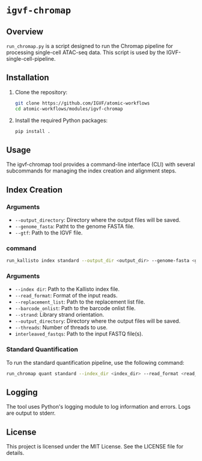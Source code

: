 # `igvf-chromap`

## Overview
`run_chromap.py` is a script designed to run the Chromap pipeline for processing single-cell ATAC-seq data. This script is used by the IGVF-single-cell-pipeline.

## Installation
1. Clone the repository:
    ```sh
    git clone https://github.com/IGVF/atomic-workflows
    cd atomic-workflows/modules/igvf-chromap
    ```
2. Install the required Python packages:
    ```sh
    pip install .
    ```

## Usage
The igvf-chromap tool provides a command-line interface (CLI) with several subcommands for managing the index creation and alignment steps.

## Index Creation

### Arguments
- `--output_directory`: Directory where the output files will be saved.
- `--genome_fasta`: Patht to the genome FASTA file.
- `--gtf`: Path to the IGVF file.

### command

```sh
run_kallisto index standard --output_dir <output_dir> --genome-fasta <genome_fasta> --gtf <gtf>
```

### Arguments
- `--index dir`: Path to the Kallisto index file.
- `--read_format`: Format of the input reads.
- `--replacement_list`: Path to the replacement list file.
- `--barcode_onlist`: Path to the barcode onlist file.
- `--strand`: Library strand orientation.
- `--output_directory`: Directory where the output files will be saved.
- `--threads`: Number of threads to use.
- `interleaved_fastqs`: Path to the input FASTQ file(s).

### Standard Quantification
To run the standard quantification pipeline, use the following command:
```sh
run_chromap quant standard --index_dir <index_dir> --read_format <read_format> --output_dir <output_dir> --strand <strand> --threads <threads> --barcode_onlist <barcode_onlist> --replacement_list <replacement_list> <interleaved_fastqs> 
```

## Logging
The tool uses Python's logging module to log information and errors. Logs are output to stderr.


## License
This project is licensed under the MIT License. See the LICENSE file for details.

